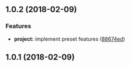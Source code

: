 <a name="1.0.2"></a>
## 1.0.2 (2018-02-09)


### Features

* **project:** implement preset features ([88674ed](https://github.com/SpoonX/boards-cli/commit/88674ed))



<a name="1.0.1"></a>
## 1.0.1 (2018-02-09)



